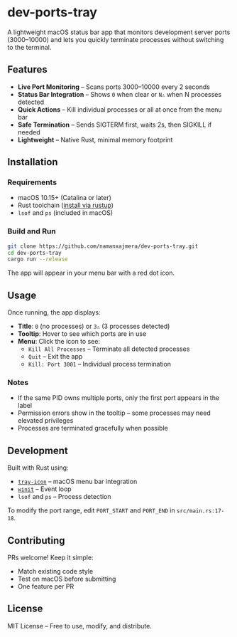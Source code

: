 # dev-ports-tray

A lightweight macOS status bar app that monitors development server ports (3000–10000) and lets you quickly terminate processes without switching to the terminal.

## Features

- **Live Port Monitoring** – Scans ports 3000–10000 every 2 seconds
- **Status Bar Integration** – Shows `0` when clear or `N⚠️` when N processes detected
- **Quick Actions** – Kill individual processes or all at once from the menu bar
- **Safe Termination** – Sends SIGTERM first, waits 2s, then SIGKILL if needed
- **Lightweight** – Native Rust, minimal memory footprint

## Installation

### Requirements
- macOS 10.15+ (Catalina or later)
- Rust toolchain ([install via rustup](https://rustup.rs/))
- `lsof` and `ps` (included in macOS)

### Build and Run
```sh
git clone https://github.com/namanxajmera/dev-ports-tray.git
cd dev-ports-tray
cargo run --release
```

The app will appear in your menu bar with a red dot icon.

## Usage

Once running, the app displays:
- **Title**: `0` (no processes) or `3⚠️` (3 processes detected)
- **Tooltip**: Hover to see which ports are in use
- **Menu**: Click the icon to see:
  - `Kill All Processes` – Terminate all detected processes
  - `Quit` – Exit the app
  - `Kill: Port 3001` – Individual process termination

### Notes
- If the same PID owns multiple ports, only the first port appears in the label
- Permission errors show in the tooltip – some processes may need elevated privileges
- Processes are terminated gracefully when possible

## Development

Built with Rust using:
- [`tray-icon`](https://crates.io/crates/tray-icon) – macOS menu bar integration
- [`winit`](https://crates.io/crates/winit) – Event loop
- `lsof` and `ps` – Process detection

To modify the port range, edit `PORT_START` and `PORT_END` in `src/main.rs:17-18`.

## Contributing

PRs welcome! Keep it simple:
- Match existing code style
- Test on macOS before submitting
- One feature per PR

## License

MIT License – Free to use, modify, and distribute.
